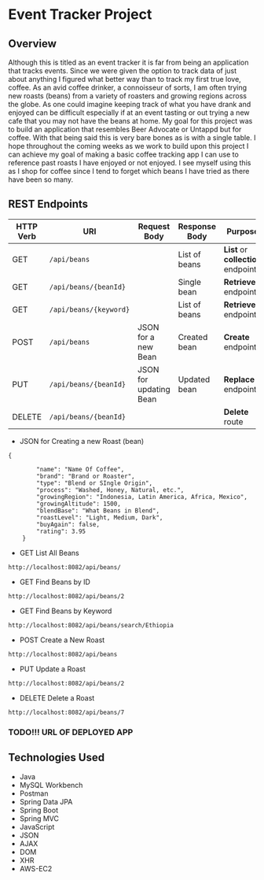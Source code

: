 # Event Tracker Project


## Overview
Although this is titled as an event tracker it is far from being an application that tracks events. Since we were given the option to track data of just about anything I figured what better way than to track my first true love, coffee. As an avid coffee drinker, a connoisseur of sorts, I am often trying new roasts (beans) from a variety of roasters and growing regions across the globe. As one could imagine keeping track of what you have drank and enjoyed can be difficult especially if at an event tasting or out trying a new cafe that you may not have the beans at home. My goal for this project was to build an application that resembles Beer Advocate or Untappd but for coffee. With that being said this is very bare bones as is with a single table. I hope throughout the coming weeks as we work to build upon this project I can achieve my goal of making a basic coffee tracking app I can use to reference past roasts I have enjoyed or not enjoyed. I see myself using this as I shop for coffee since I tend to forget which beans I have tried as there have been so many.


## REST Endpoints

| HTTP Verb | URI                      | Request Body            | Response Body  | Purpose |
|-----------|--------------------------|-------------------------|----------------|---------|
| GET       | `/api/beans`           |                         | List of beans| **List** or **collection** endpoint |
| GET       | `/api/beans/{beanId}`|                         | Single bean  | **Retrieve** endpoint |
| GET       | `/api/beans/{keyword}`|                         | List of beans  | **Retrieve** endpoint |
| POST      | `/api/beans`           | JSON for a new Bean   | Created bean | **Create** endpoint |
| PUT       | `/api/beans/{beanId}`| JSON for updating Bean| Updated bean | **Replace** endpoint |
| DELETE    | `/api/beans/{beanId}`|                         |                | **Delete** route |

* JSON for Creating a new Roast (bean)



```
{

        "name": "Name Of Coffee",
        "brand": "Brand or Roaster",
        "type": "Blend or SIngle Origin",
        "process": "Washed, Honey, Natural, etc.",
        "growingRegion": "Indonesia, Latin America, Africa, Mexico",
        "growingAltitude": 1500,
        "blendBase": "What Beans in Blend",
        "roastLevel": "Light, Medium, Dark",
        "buyAgain": false,
        "rating": 3.95
    }
```
* GET List All Beans
```
http://localhost:8082/api/beans/
```
* GET Find Beans by ID

```
http://localhost:8082/api/beans/2
```
* GET Find Beans by Keyword

```
http://localhost:8082/api/beans/search/Ethiopia
```
* POST Create a New Roast

```  
http://localhost:8082/api/beans
```
* PUT Update a Roast

```  
http://localhost:8082/api/beans/2
```
* DELETE Delete a Roast

```
http://localhost:8082/api/beans/7
```  

### TODO!!! URL OF DEPLOYED APP

## Technologies Used

* Java
* MySQL Workbench
* Postman
* Spring Data JPA
* Spring Boot
* Spring MVC
* JavaScript
* JSON
* AJAX
* DOM
* XHR
* AWS-EC2
